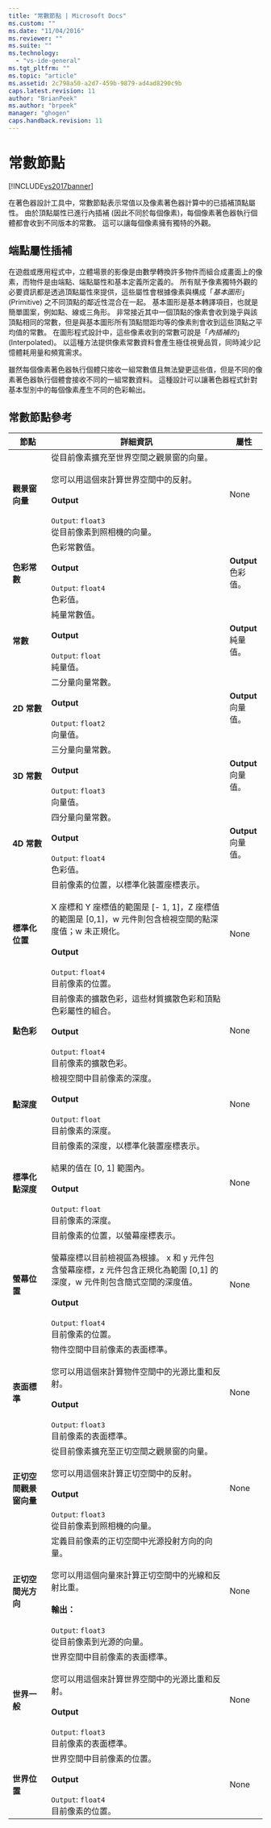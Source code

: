 ```yaml
---
title: "常數節點 | Microsoft Docs"
ms.custom: ""
ms.date: "11/04/2016"
ms.reviewer: ""
ms.suite: ""
ms.technology: 
  - "vs-ide-general"
ms.tgt_pltfrm: ""
ms.topic: "article"
ms.assetid: 2c798a50-a2d7-459b-9879-ad4ad8290c9b
caps.latest.revision: 11
author: "BrianPeek"
ms.author: "brpeek"
manager: "ghogen"
caps.handback.revision: 11
---
```

# 常數節點
[!INCLUDE[vs2017banner](../code-quality/includes/vs2017banner.md)]

在著色器設計工具中，常數節點表示常值以及像素著色器計算中的已插補頂點屬性。  由於頂點屬性已進行內插補 \(因此不同於每個像素\)，每個像素著色器執行個體都會收到不同版本的常數。  這可以讓每個像素擁有獨特的外觀。  
  
## 端點屬性插補  
 在遊戲或應用程式中，立體場景的影像是由數學轉換許多物件而組合成畫面上的像素，而物件是由端點、端點屬性和基本定義所定義的。  所有賦予像素獨特外觀的必要資訊都是透過頂點屬性來提供，這些屬性會根據像素與構成「*基本圖形*」\(Primitive\) 之不同頂點的鄰近性混合在一起。  基本圖形是基本轉譯項目，也就是簡單圖案，例如點、線或三角形。  非常接近其中一個頂點的像素會收到幾乎與該頂點相同的常數，但是與基本圖形所有頂點間距均等的像素則會收到這些頂點之平均值的常數。  在圖形程式設計中，這些像素收到的常數可說是「*內插補的*」\(Interpolated\)。  以這種方法提供像素常數資料會產生極佳視覺品質，同時減少記憶體耗用量和頻寬需求。  
  
 雖然每個像素著色器執行個體只接收一組常數值且無法變更這些值，但是不同的像素著色器執行個體會接收不同的一組常數資料。  這種設計可以讓著色器程式針對基本型別中的每個像素產生不同的色彩輸出。  
  
## 常數節點參考  
  
|節點|詳細資訊|屬性|  
|--------|----------|--------|  
|**觀景窗向量**|從目前像素擴充至世界空間之觀景窗的向量。<br /><br /> 您可以用這個來計算世界空間中的反射。<br /><br /> **Output**<br /><br /> `Output`: `float3`<br /> 從目前像素到照相機的向量。|None|  
|**色彩常數**|色彩常數值。<br /><br /> **Output**<br /><br /> `Output`: `float4`<br /> 色彩值。|**Output**<br /> 色彩值。|  
|**常數**|純量常數值。<br /><br /> **Output**<br /><br /> `Output`: `float`<br /> 純量值。|**Output**<br /> 純量值。|  
|**2D 常數**|二分量向量常數。<br /><br /> **Output**<br /><br /> `Output`: `float2`<br /> 向量值。|**Output**<br /> 向量值。|  
|**3D 常數**|三分量向量常數。<br /><br /> **Output**<br /><br /> `Output`: `float3`<br /> 向量值。|**Output**<br /> 向量值。|  
|**4D 常數**|四分量向量常數。<br /><br /> **Output**<br /><br /> `Output`: `float4`<br /> 色彩值。|**Output**<br /> 向量值。|  
|**標準化位置**|目前像素的位置，以標準化裝置座標表示。<br /><br /> X 座標和 Y 座標值的範圍是 \[\- 1, 1\]，Z 座標值的範圍是 \[0,1\]，w 元件則包含檢視空間的點深度值；w 未正規化。<br /><br /> **Output**<br /><br /> `Output`: `float4`<br /> 目前像素的位置。|None|  
|**點色彩**|目前像素的擴散色彩，這些材質擴散色彩和頂點色彩屬性的組合。<br /><br /> **Output**<br /><br /> `Output`: `float4`<br /> 目前像素的擴散色彩。|None|  
|**點深度**|檢視空間中目前像素的深度。<br /><br /> **Output**<br /><br /> `Output`: `float`<br /> 目前像素的深度。|None|  
|**標準化點深度**|目前像素的深度，以標準化裝置座標表示。<br /><br /> 結果的值在 \[0, 1\] 範圍內。<br /><br /> **Output**<br /><br /> `Output`: `float`<br /> 目前像素的深度。|None|  
|**螢幕位置**|目前像素的位置，以螢幕座標表示。<br /><br /> 螢幕座標以目前檢視區為根據。  x 和 y 元件包含螢幕座標，z 元件包含正規化為範圍 \[0,1\] 的深度，w 元件則包含簡式空間的深度值。<br /><br /> **Output**<br /><br /> `Output`: `float4`<br /> 目前像素的位置。|None|  
|**表面標準**|物件空間中目前像素的表面標準。<br /><br /> 您可以用這個來計算物件空間中的光源比重和反射。<br /><br /> **Output**<br /><br /> `Output`: `float3`<br /> 目前像素的表面標準。|None|  
|**正切空間觀景窗向量**|從目前像素擴充至正切空間之觀景窗的向量。<br /><br /> 您可以用這個來計算正切空間中的反射。<br /><br /> **Output**<br /><br /> `Output`: `float3`<br /> 從目前像素到照相機的向量。|None|  
|**正切空間光方向**|定義目前像素的正切空間中光源投射方向的向量。<br /><br /> 您可以用這個向量來計算正切空間中的光線和反射比重。<br /><br /> **輸出：**<br /><br /> `Output`: `float3`<br /> 從目前像素到光源的向量。|None|  
|**世界一般**|世界空間中目前像素的表面標準。<br /><br /> 您可以用這個來計算世界空間中的光源比重和反射。<br /><br /> **Output**<br /><br /> `Output`: `float3`<br /> 目前像素的表面標準。|None|  
|**世界位置**|世界空間中目前像素的位置。<br /><br /> **Output**<br /><br /> `Output`: `float4`<br /> 目前像素的位置。|None|
